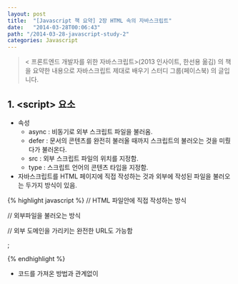 ```yaml
---
layout: post
title:  "[Javascript 책 요약] 2장 HTML 속의 자바스크립트"
date:   "2014-03-28T00:06:43"
path: "/2014-03-28-javascript-study-2"
categories: Javascript
---
```

<blockquote>
< 프론트엔드 개발자를 위한 자바스크립트>(2013 인사이트, 한선용 옮김) 의 책을 요약한 내용으로 자바스크립트 제대로 배우기 스터디 그룹(페이스북) 의 글입니다.
</blockquote>

## 1. &lt;script&gt; 요소

 - 속성  
   	* async : 비동기로 외부 스크립트 파일을 불러옴.  
   	* defer : 문서의 콘텐츠를 완전히 불러올 때까지 스크립트의 불러오는 것을 미뤘다가 불러온다.  
	* src : 외부 스크립트 파일의 위치를 지정함.
	* type : 스크립트 언어의 콘텐츠 타입을 지정함. 
 - 자바스크립트를 HTML 페이지에 직접 작성하는 것과 외부에 작성된 파일을 불러오는 두가지 방식이 있음.   
 
 {% highlight javascript %}
 // HTML 파일안에 직접 작성하는 방식
 <script type="text/javascript">
 function sayHelloWorld() {
 	alert("Hello World!");
 }
 </script>

 // 외부파일을 불러오는 방식
 <script type="text/javascript" src="example.js"></script>

 // 외부 도메인을 가리키는 완전한 URL도 가능함
 <script type="text/javascript" src="http://www.somewhere.com/example.js"></script>;
 {% endhighlight %}
 
- 코드를 가져온 방법과 관계없이 <script> 요소는 실행된 순서대로 실행함
  	* defer와 async 속성이 있을때는 예외이다.
- 비동기 스크립트
  	* 두개의 스크립트를 async로 로드할 경우 서로 의존성의 문제가 발생할 수 있다 (순서를 보장하지 못함)
  	* DOM을 다루는 스크립트는 비동기로 하지 않는 것이 좋다.
- 태그위치
  	* <head> 요소 안에 쓰는 것이 전통적인 방식.
  	* 전통방식은 자바스크립트의 로딩이 길어질 경우 로딩동안 브라우저에 아무것도 보이지 않는 현상이 생김.
  	* 그래서 <body&gt;의 맨 마지막에 위치시킴.
- 인라인 코드보다 외부 파일로 분리하는 것을 추천함.
  	* 외부파일을 캐싱하므로 다른페이지에서 로딩하는 시간을 단축시킬 수 있고
  	* XHTML의 규칙에 영향을 받지 않아 편법을 쓰지 않아도 된다는 것과 관리가 쉬워진다는 이점이 생긴다.
  
## 2. 문서모드

- 익스플로러 5.5에서 문서모드라는 개념을 도입함.
- 문서 모드로 쿽스모드와 표준모드, 거의 표준모드가 존재함.
  	* 쿽스모드는 익스플로러5 인 것처럼 행동하고 여러 비표준기능을 사용함.
  	* 쿽스모드에서는 브라우저의 일관성을 전혀기대할 수 없음.
  	* 표준모드는 표준에 가까운 방식으로 동작함.
  	* 거의표준모드는 표준만큼 엄격한 규칙을 갖지 않고 이미지 주변 공백처리의 차이가 있음.
  	* 문서의 시작에 독타입을 쓰지 않으면 쿽스모드를 사용함.
- 표준모드를 사용할 수 있는 독타입

 {% highlight html %}
 <!-- HTML 4.01 Strict -->
<!DOCTYPE HTML PUBLIC "-//W3C//DTD HTML 4.01//EN" "http://www.w3.org/TR/html4/strict.dtd">

<!-- XHTML 1.0 Strict -->
<!DOCTYPE html PUBLIC "-//W3C//DTD XHTML 1.0 Strict//EN" "http://www.w3.org/TR/xhtml1/DTD/xhtml1-strict.dtd">

<!-- HTML5 -->
<!DOCTYPE html>
 {% endhighlight %}
  
## 3. &lt;noscript&gt; 요소
- 브라우저가 자바스크립트를 지원하지 않을 때 또는 스크립트 지원이 꺼져 있을 때 콘텐츠를 제공하기 위해 사용할 수 있다.
